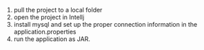
1. pull the project to a local folder
2. open the project in Intellj
3. install mysql and set up the proper connection information in the application.properties
4. run the application as JAR.
